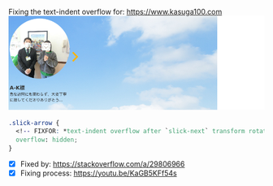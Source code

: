 Fixing the text-indent overflow for: https://www.kasuga100.com
![text-indent issue](static/issue.png)
```css
.slick-arrow {
  <!-- FIXFOR: *text-indent overflow after `slick-next` transform rotate -->
  overflow: hidden;
}
```
- [x] Fixed by: https://stackoverflow.com/a/29806966
- [x] Fixing process: https://youtu.be/KaGB5KFf54s
